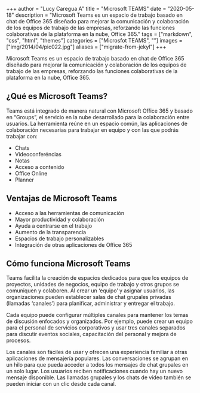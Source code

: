 +++
author = "Lucy Caregua A"
title = "Microsoft TEAMS"
date = "2020-05-18"
description = "Microsoft Teams es un espacio de trabajo basado en chat de Office 365 diseñado para mejorar la comunicación y colaboración de los equipos de trabajo de las empresas, reforzando las funciones colaborativas de la plataforma en la nube, Office 365."
tags = ["markdown", "css", "html", "themes"]
categories = ["Microsfot TEAMS", ""]
images  = ["img/2014/04/pic022.jpg"]
aliases = ["migrate-from-jekyl"]
+++

 Microsoft Teams es un espacio de trabajo basado en chat de Office 365 diseñado para mejorar la comunicación y colaboración de los equipos de trabajo de las empresas, reforzando las funciones colaborativas de la plataforma en la nube, Office 365.

## ¿Qué es Microsoft Teams?

Teams está integrado de manera natural con Microsoft Office 365 y basado en “Groups”, el servicio en la nube desarrollado para la colaboración entre usuarios. La herramienta reúne en un espacio común, las aplicaciones de colaboración necesarias para trabajar en equipo y con las que podrás trabajar con:

* Chats
* Videoconferéncias
* Notas
* Acceso a contenido
* Office Online
* Planner

## Ventajas de Microsoft Teams
* Acceso a las herramientas de comunicación
* Mayor productividad y colaboración
* Ayuda a centrarse en el trabajo
* Aumento de la transparencia
* Espacios de trabajo personalizables
* Integración de otras aplicaciones de Office 365

## Cómo funciona Microsoft Teams

Teams facilita la creación de espacios dedicados para que los equipos de proyectos, unidades de negocios, equipo de trabajo  y otros grupos se comuniquen y colaboren. Al crear un ‘equipo’ y asignar usuarios, las organizaciones pueden establecer salas de chat grupales privadas (llamadas ‘canales’) para planificar, administrar y entregar el trabajo.

Cada equipo puede configurar múltiples canales para mantener los temas de discusión enfocados y organizados. Por ejemplo, puede crear un equipo para el personal de servicios corporativos y usar tres canales separados para discutir eventos sociales, capacitación del personal y mejora de procesos.

Los canales son fáciles de usar y ofrecen una experiencia familiar a otras aplicaciones de mensajería populares. Las conversaciones se agrupan en un hilo para que pueda acceder a todos los mensajes de chat grupales en un solo lugar. Los usuarios reciben notificaciones cuando hay un nuevo mensaje disponible. Las llamadas grupales y los chats de vídeo también se pueden iniciar con un clic desde cada canal.
> 
> 

